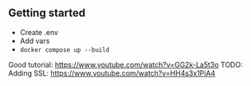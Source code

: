 ## Getting started

- Create .env
- Add vars
- `docker compose up --build`

Good tutorial: https://www.youtube.com/watch?v=GG2k-La5t3o
TODO: Adding SSL: https://www.youtube.com/watch?v=HH4s3x1PiA4
